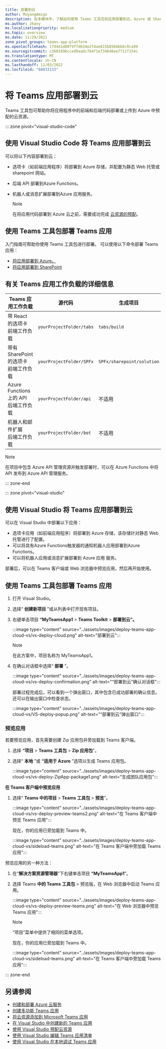 ```yaml
---
title: 部署到云
author: MuyangAmigo
description: 在本模块中，了解如何使用 Teams 工具包将应用部署到云、Azure 或 SharePoint 以及部署 Teams 应用
ms.author: zhany
ms.localizationpriority: medium
ms.topic: overview
ms.date: 11/29/2021
zone_pivot_groups: teams-app-platform
ms.openlocfilehash: 17d4d1d80f9ffd634e2fdae815b8504bb6c0ca99
ms.sourcegitcommit: c3601696cced9aadc764f1e734646ee7711f154c
ms.translationtype: MT
ms.contentlocale: zh-CN
ms.lasthandoff: 11/03/2022
ms.locfileid: "68833133"
---
```

# <a name="deploy-teams-app-to-the-cloud"></a>将 Teams 应用部署到云

Teams 工具包可帮助你将应用程序中的前端和后端代码部署或上传到 Azure 中预配的云资源。

::: zone pivot="visual-studio-code"

## <a name="deploy-teams-app-to-the-cloud-using-visual-studio-code"></a>使用 Visual Studio Code 将 Teams 应用部署到云

可以将以下内容部署到云：

* 选项卡（如前端应用程序）将部署到 Azure 存储，并配置为静态 Web 托管或 sharepoint 网站。
* 后端 API 部署到Azure Functions。
* 机器人或消息扩展部署到Azure 应用服务。

  > [!NOTE]
  > 在将应用代码部署到 Azure 云之前，需要成功完成 [云资源的预配](provision.md)。

## <a name="deploy-teams-apps-using-teams-toolkit"></a>使用 Teams 工具包部署 Teams 应用

入门指南可帮助你使用 Teams 工具包进行部署。 可以使用以下命令部署 Teams 应用：

* [将应用部署到 Azure。](/microsoftteams/platform/sbs-gs-javascript?tabs=vscode%2Cvsc%2Cviscode%2Cvcode&tutorial-step=8&branch)
* [将应用部署到 SharePoint](/microsoftteams/platform/sbs-gs-spfx?tabs=vscode%2Cviscode&tutorial-step=4&branch)

## <a name="details-on-teams-app-workload"></a>有关 Teams 应用工作负载的详细信息

| Teams 应用工作负载 | 源代码 | 生成项目| 目标资源 |
|-------------|----------|---------------|---------------|
|带 React 的选项卡 </br> 前端工作负载| `yourProjectFolder/tabs`| `tabs/build` |Azure 存储 |
|带有 SharePoint 的选项卡 </br> 前端工作负载 | `yourProjectFolder/SPFx`| `SPFx/sharepoint/solution` |SharePoint 应用目录 |
|Azure Functions上的 API </br> 后端工作负载 | `yourProjectFolder/api`| 不适用 |Azure Functions |
|机器人和邮件扩展 </br> 后端工作负载 | `yourProjectFolder/bot` | 不适用 | Azure 应用服务 |

> [!NOTE]
> 在项目中包含 Azure API 管理资源并触发部署时，可以在 Azure Functions 中将 API 发布到 Azure API 管理服务。

::: zone-end

::: zone pivot="visual-studio"

## <a name="deploy-teams-app-to-the-cloud-using-visual-studio"></a>使用 Visual Studio 将 Teams 应用部署到云

可以在 Visual Studio 中部署以下应用：

* 选项卡应用（如前端应用程序）将部署到 Azure 存储，该存储针对静态 Web 托管进行了配置。
* 可以将具有Azure Functions触发器的通知机器人应用部署到Azure Functions。
* 可以将机器人应用或消息扩展部署到 Azure 应用 服务。

部署后，可以在 Teams 客户端或 Web 浏览器中预览应用，然后再开始使用。

## <a name="deploy-teams-app-using-teams-toolkit"></a>使用 Teams 工具包部署 Teams 应用

1. 打开 Visual Studio。
1. 选择“ **创建新项目** ”或从列表中打开现有项目。
1. 右键单击项目 **“MyTeamsApp1** > **Teams Toolkit** > **部署到云”。**

   :::image type="content" source="../assets/images/deploy-teams-app-cloud-vs/vs-deploy-cloud.png" alt-text="部署到云":::

   > [!NOTE]
   > 在此方案中，项目名称为 MyTeamsApp1。

1. 在确认对话框中选择“ **部署** ”。

   :::image type="content" source="../assets/images/deploy-teams-app-cloud-vs/vs-deploy-confirmation.png" alt-text="“部署到云”确认对话框":::

   部署过程完成后，可以看到一个弹出窗口，其中包含已成功部署的确认信息。 还可以在输出窗口中检查状态。

   :::image type="content" source="../assets/images/deploy-teams-app-cloud-vs/VS-deploy-popup.png" alt-text="“部署到云”弹出窗口":::

### <a name="preview-your-app"></a>预览应用

若要预览应用，首先需要创建 Zip 应用包并旁加载到 Teams 客户端。

1. 选择 **“项目** > **Teams 工具包** > **Zip 应用包**”。
1. 选择“ **本地** ”或 **“适用于 Azure** ”选项以生成 Teams 应用包。

   :::image type="content" source="../assets/images/deploy-teams-app-cloud-vs/vs-deploy-ZipApp-package1.png" alt-text="生成团队应用包":::

**在 Teams 客户端中预览应用**

1. 选择“ **Teams 中的项目** > **Teams 工具包** > **预览**”。

   :::image type="content" source="../assets/images/deploy-teams-app-cloud-vs/vs-deploy-preview-teams2.png" alt-text="在 Teams 客户端中预览 Teams 应用":::

   现在，你的应用已旁加载到 Teams 中。

   :::image type="content" source="../assets/images/deploy-teams-app-cloud-vs/sideload-teams.png" alt-text="在 Teams 客户端中旁加载 Teams 应用":::

预览应用的另一种方法：

1. 在“**解决方案资源管理器**”下右键单击项目 **“MyTeamsApp1**”。
1. 选择 Teams **中的 Teams** **工具包** > 预览版，在 Web 浏览器中启动 Teams 应用。

   :::image type="content" source="../assets/images/deploy-teams-app-cloud-vs/vs-deploy-preview-teams.png" alt-text="在 Web 浏览器中预览 Teams 应用":::

   > [!NOTE]
   > “项目”菜单中提供了相同的菜单选项。

   现在，你的应用已旁加载到 Teams 中。

   :::image type="content" source="../assets/images/deploy-teams-app-cloud-vs/sideload-teams.png" alt-text="在 Teams 客户端中旁加载 Teams 应用":::

::: zone-end

## <a name="see-also"></a>另请参阅

* [创建和部署 Azure 云服务](/azure/cloud-services/cloud-services-how-to-create-deploy-portal)
* [创建多功能 Teams 应用](add-capability.md)
* [将云资源添加到 Microsoft Teams 应用](add-resource.md)
* [在 Visual Studio 中创建新的 Teams 应用](create-new-project.md#create-new-teams-app-in-visual-studio)
* [使用 Visual Studio 预配云资源](provision-cloud-resources.md)
* [使用 Visual Studio 编辑 Teams 应用清单](VS-TeamsFx-preview-and-customize-app-manifest.md)
* [使用 Visual Studio 在本地调试 Teams 应用](debug-local.md#debug-your-teams-app-locally-using-visual-studio)
